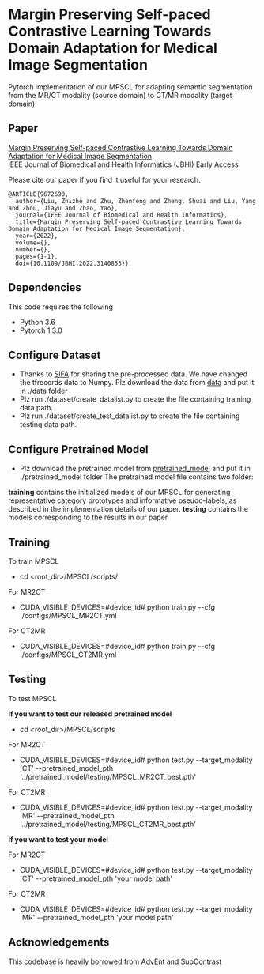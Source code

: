 # Margin Preserving Self-paced Contrastive Learning Towards Domain Adaptation for Medical Image Segmentation

Pytorch implementation of our MPSCL for adapting semantic segmentation from the MR/CT modality (source domain) to CT/MR modality (target domain).

## Paper
[Margin Preserving Self-paced Contrastive Learning Towards Domain Adaptation for Medical Image Segmentation](https://ieeexplore.ieee.org/abstract/document/9672690) <br />
IEEE Journal of Biomedical and Health Informatics (JBHI) Early Access

Please cite our paper if you find it useful for your research.

```
@ARTICLE{9672690,
  author={Liu, Zhizhe and Zhu, Zhenfeng and Zheng, Shuai and Liu, Yang and Zhou, Jiayu and Zhao, Yao},
  journal={IEEE Journal of Biomedical and Health Informatics}, 
  title={Margin Preserving Self-paced Contrastive Learning Towards Domain Adaptation for Medical Image Segmentation}, 
  year={2022},
  volume={},
  number={},
  pages={1-1},
  doi={10.1109/JBHI.2022.3140853}}
```

## Dependencies
This code requires the following
* Python 3.6
* Pytorch 1.3.0

## Configure Dataset
* Thanks to [SIFA](https://github.com/cchen-cc/SIFA) for sharing the pre-processed data. We have changed the tfrecords data to Numpy. 
Plz download the data from [data](https://drive.google.com/drive/folders/1UFqj18A4vuoknldoqAkg9tx7S6CUjxRL?usp=sharing) and put it in ./data folder
* Plz run ./dataset/create_datalist.py to create the file containing training data path.
* Plz run ./dataset/create_test_datalist.py to create the file containing testing data path.

## Configure Pretrained Model
* Plz download the pretrained model from [pretrained_model](https://drive.google.com/drive/folders/1UFqj18A4vuoknldoqAkg9tx7S6CUjxRL) and put it in ./pretrained_model folder
The pretrained model file contains two folder:

**training** contains the initialized models of our MPSCL for generating representative category prototypes and informative pseudo-labels, as described in the implementation details of our paper.
**testing**  contains the models corresponding to the results in our paper


## Training

To train MPSCL

* cd <root_dir>/MPSCL/scripts/

For MR2CT
* CUDA_VISIBLE_DEVICES=#device_id# python train.py --cfg ./configs/MPSCL_MR2CT.yml

For CT2MR
* CUDA_VISIBLE_DEVICES=#device_id# python train.py --cfg ./configs/MPSCL_CT2MR.yml

## Testing

To test MPSCL

**If you want to test our released pretrained model**

* cd <root_dir>/MPSCL/scripts

For MR2CT
* CUDA_VISIBLE_DEVICES=#device_id# python test.py --target_modality 'CT' --pretrained_model_pth '../pretrained_model/testing/MPSCL_MR2CT_best.pth'

For CT2MR
* CUDA_VISIBLE_DEVICES=#device_id# python test.py --target_modality 'MR' --pretrained_model_pth '../pretrained_model/testing/MPSCL_CT2MR_best.pth'

**If you want to test your model**

For MR2CT
* CUDA_VISIBLE_DEVICES=#device_id# python test.py --target_modality 'CT' --pretrained_model_pth 'your model path'

For CT2MR
* CUDA_VISIBLE_DEVICES=#device_id# python test.py --target_modality 'MR' --pretrained_model_pth 'your model path'


## Acknowledgements
This codebase is heavily borrowed from [AdvEnt](https://github.com/valeoai/ADVENT) and [SupContrast](https://github.com/HobbitLong/SupContrast)



